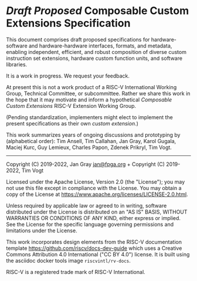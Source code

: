 _Draft Proposed_ Composable Custom Extensions Specification
===========================================================

This document comprises draft proposed specifications for
hardware-software and hardware-hardware interfaces, formats, and metadata,
enabling independent, efficient, and robust composition of diverse
custom instruction set extensions, hardware custom function units,
and software libraries.

It is a work in progress. We request your feedback.

At present this is not a work product of a RISC-V International Working
Group, Technical Committee, or subcommittee.  Rather we share this work
in the hope that it may motivate and inform a hypothetical _Composable
Custom Extensions_ RISC-V Extension Working Group.

(Pending standardization, implementers might elect to implement the
present specifications as their own _custom extension_.)

This work summarizes years of ongoing discussions and prototyping by
(alphabetical order): Tim Ansell, Tim Callahan, Jan Gray, Karol Gugala,
Maciej Kurc, Guy Lemieux, Charles Papon, Zdenek Prikryl, Tim Vogt.


* * *

Copyright (C) 2019-2022, Jan Gray <jan@fpga.org> +
Copyright (C) 2019-2022, Tim Vogt

Licensed under the Apache License, Version 2.0 (the "License"); you may
not use this file except in compliance with the License.  You may obtain
a copy of the License at
https://www.apache.org/licenses/LICENSE-2.0.html.

Unless required by applicable law or agreed to in writing, software
distributed under the License is distributed on an "AS IS" BASIS, WITHOUT
WARRANTIES OR CONDITIONS OF ANY KIND, either express or implied.  See the
License for the specific language governing permissions and limitations
under the License.

This work incorporates design elements from the RISC-V documentation
template https://github.com/riscv/docs-dev-guide which uses a Creative
Commons Attribution 4.0 International ("CC BY 4.0") license. It is
built using the asciidoc docker tools image `riscvintl/rv-docs`.

RISC-V is a registered trade mark of RISC-V International.

